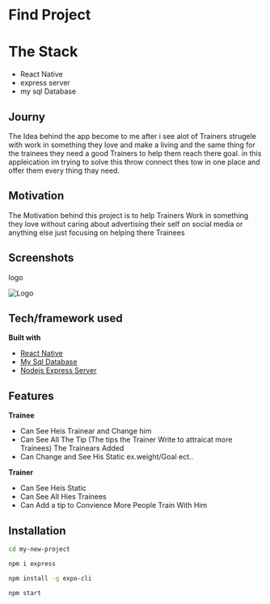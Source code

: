 # Find Project

# The Stack
- React Native
- express server 
- my sql Database


## Journy
The Idea behind the app become to me after i see alot of  Trainers strugele with work in something they love and make a living and the same thing for the trainees they need a good Trainers to help them reach there goal. in this appleication im trying to solve this throw connect thes tow in one place and offer them every thing thay need.

## Motivation
The Motivation behind this project is to help Trainers Work in something they love without caring about advertising their self on social media or anything else just focusing on helping there Trainees  


## Screenshots
logo

![Logo](https://ibb.co/Qd37CQX)


## Tech/framework used


<b>Built with</b>
- [React Native](https://facebook.github.io/react-native/docs/getting-started)
- [My Sql Database](https://dev.mysql.com/doc/)
- [Nodejs Express Server](https://expressjs.com/en/api.html)

## Features

<b>Trainee</b>
- Can See Heis Trainear and Change him
- Can See All The Tip (The tips the Trainer Write to attraicat more Trainees) The Trainears Added
- Can Change and See His Static ex.weight/Goal ect..

<b>Trainer</b>
- Can See Heis Static
- Can See All Hies Trainees
- Can Add a tip to Convience More People Train With Him

## Installation
```bash
cd my-new-project
```
```bash
npm i express
```
```bash
npm install -g expo-cli
```
```bash
npm start
```
 

